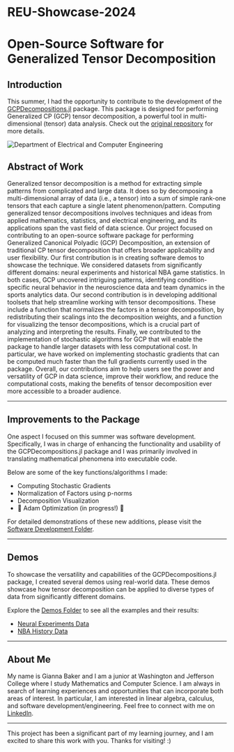 # REU-Showcase-2024
# Open-Source Software for Generalized Tensor Decomposition


## Introduction
This summer, I had the opportunity to contribute to the development of the [GCPDecompositions.jl](https://github.com/dahong67/GCPDecompositions.jl) package. This package is designed for performing Generalized CP (GCP) tensor decomposition, a powerful tool in multi-dimensional (tensor) data analysis. Check out the [original repository](https://github.com/dahong67/GCPDecompositions.jl) for more details.

![Department of Electrical and Computer Engineering](https://1000logos.net/wp-content/uploads/2022/07/University-of-Delaware-Seal-768x432.png)

## Abstract of Work
Generalized tensor decomposition is a method for extracting simple patterns from complicated and large data.  It does so by decomposing a multi-dimensional array of data (i.e., a tensor) into a sum of simple rank-one tensors that each capture a single latent phenomenon/pattern.  Computing generalized tensor decompositions involves techniques and ideas from applied mathematics, statistics, and electrical engineering, and its applications span the vast field of data science.  Our project focused on contributing to an open-source software package for performing Generalized Canonical Polyadic (GCP) Decomposition, an extension of traditional CP tensor decomposition that offers broader applicability and user flexibility.  Our first contribution is in creating software demos to showcase the technique.  We considered datasets from significantly different domains: neural experiments and historical NBA game statistics.  In both cases, GCP uncovered intriguing patterns, identifying condition-specific neural behavior in the neuroscience data and team dynamics in the sports analytics data.  Our second contribution is in developing additional toolsets that help streamline working with tensor decompositions.  These include a function that normalizes the factors in a tensor decomposition, by redistributing their scalings into the decomposition weights, and a function for visualizing the tensor decompositions, which is a crucial part of analyzing and interpreting the results.  Finally, we contributed to the implementation of stochastic algorithms for GCP that will enable the package to handle larger datasets with less computational cost.  In particular, we have worked on implementing stochastic gradients that can be computed much faster than the full gradients currently used in the package. Overall, our contributions aim to help users see the power and versatility of GCP in data science, improve their workflow, and reduce the computational costs, making the benefits of tensor decomposition ever more accessible to a broader audience.

---

## Improvements to the Package
One aspect I focused on this summer was software development.  Specifically, I was in charge of enhancing the functionality and usability of the GCPDecompositions.jl package and I was primarily involved in translating mathematical phenomena into executable code. 

Below are some of the key functions/algorithms I made:

- Computing Stochastic Gradients
- Normalization of Factors using p-norms
- Decomposition Visualization
- 🚧 Adam Optimization (in progress!) 🚧

For detailed demonstrations of these new additions, please visit the [Software Development Folder](https://github.com/bakergg/REU-Showcase-2024/tree/main/Software%20Development).

---

## Demos
To showcase the versatility and capabilities of the GCPDecompositions.jl package, I created several demos using real-world data. These demos showcase how tensor decomposition can be applied to diverse types of data from significantly different domains.

Explore the [Demos Folder](https://github.com/bakergg/REU-Showcase-2024/tree/main/Demos) to see all the examples and their results:
- [Neural Experiments Data](https://github.com/bakergg/REU-Showcase-2024/blob/main/Demos/Neuroscience%20Demo.pdf)
- [NBA History Data](https://github.com/bakergg/REU-Showcase-2024/blob/main/Demos/Sports%20Analytics%20Demo.pdf)



---

## About Me
My name is Gianna Baker and I am a junior at Washington and Jefferson College where I study Mathematics and Computer Science.  I am always in search of learning experiences and opportunities that can incorporate both areas of interest.  In particular, I am interested in linear algebra, calculus, and software development/engineering.  Feel free to connect with me on [LinkedIn](https://www.linkedin.com/in/gianna-baker/).

---

This project has been a significant part of my learning journey, and I am excited to share this work with you. Thanks for visiting! :)
